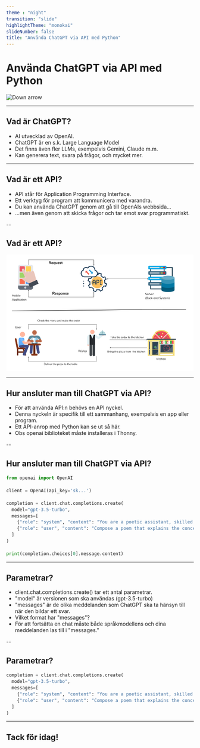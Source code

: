 ```yaml
---
theme : "night"
transition: "slide"
highlightTheme: "monokai"
slideNumber: false
title: "Använda ChatGPT via API med Python"
---
```


# Använda ChatGPT via API med Python
 <img width="238" height="238" data-src="chatgpt-logo.jpg" alt="Down arrow">


---


## Vad är ChatGPT?
- AI utvecklad av OpenAI.
- ChatGPT är en s.k. Large Language Model
- Det finns även fler LLMs, exempelvis Gemini, Claude m.m.
- Kan generera text, svara på frågor, och mycket mer.





---

<!-- .slide: data-background="#dddddd" -->
## Vad är ett API?
- API står för Application Programming Interface.
- Ett verktyg för program att kommunicera med varandra.
- Du kan använda ChatGPT genom att gå till OpenAIs webbsida...
- ...men även genom att skicka frågor och tar emot svar programmatiskt. 

--

<!-- .slide: data-background="#dddddd" -->
## Vad är ett API?

 <img src="/api.png" alt="API image">


---



## Hur ansluter man till ChatGPT via API?
- För att använda API:n behövs en API nyckel.
- Denna nyckeln är specifik till ett sammanhang, exempelvis en app eller program.
- Ett API-anrop med Python kan se ut så här.
- Obs openai biblioteket måste installeras i Thonny.



--

## Hur ansluter man till ChatGPT via API?

```python
from openai import OpenAI

client = OpenAI(api_key='sk...')

completion = client.chat.completions.create(
  model="gpt-3.5-turbo",
  messages=[
    {"role": "system", "content": "You are a poetic assistant, skilled in explaining complex programming concepts with creative flair."},
    {"role": "user", "content": "Compose a poem that explains the concept of recursion in programming."}
  ]
)

print(completion.choices[0].message.content)
```


---


## Parametrar?
- client.chat.completions.create() tar ett antal parametrar.
- "model" är versionen som ska användas (gpt-3.5-turbo)
- "messages" är de olika meddelanden som ChatGPT ska ta hänsyn till när den bildar ett svar.
- Vilket format har "messages"?
- För att fortsätta en chat måste både språkmodellens och dina meddelanden las till i "messages."

--

## Parametrar?

```python
completion = client.chat.completions.create(
  model="gpt-3.5-turbo",
  messages=[
    {"role": "system", "content": "You are a poetic assistant, skilled in explaining complex programming concepts with creative flair."},
    {"role": "user", "content": "Compose a poem that explains the concept of recursion in programming."}
  ]
)
```

---


## Tack för idag!
